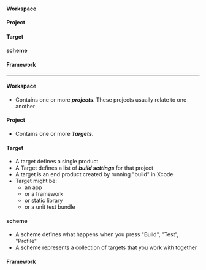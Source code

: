 #### Workspace
#### Project
#### Target
#### scheme
#### Framework

------------

#### Workspace
  - Contains one or more ***projects***. These projects usually relate to one another
  
#### Project
  - Contains one or more ***Targets***.
  
#### Target
  - A target defines a single product 
  - A Target defines a list of ***build settings*** for that project
  - A target is an end product created by running "build" in Xcode
  - Target might be:
    - an app
    - or a framework
    - or static library
    - or a unit test bundle

#### scheme
  - A scheme defines what happens when you press "Build", "Test", "Profile"
  - A scheme represents a collection of targets that you work with together
  
#### Framework
